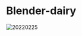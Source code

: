 # Blender-dairy




![20220225](https://github.com/Emmomi/Blender-daily/assets/63034349/82a44053-93fd-49e7-94ef-0c63d668d75b)